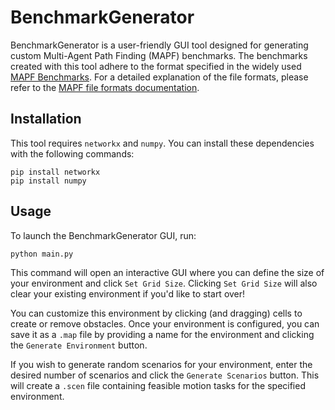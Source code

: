 # BenchmarkGenerator

BenchmarkGenerator is a user-friendly GUI tool designed for generating custom Multi-Agent Path Finding (MAPF) benchmarks. The benchmarks created with this tool adhere to the format specified in the widely used [MAPF Benchmarks](https://movingai.com/benchmarks/mapf/index.html). For a detailed explanation of the file formats, please refer to the [MAPF file formats documentation](https://movingai.com/benchmarks/formats.html).

## Installation

This tool requires `networkx` and `numpy`. You can install these dependencies with the following commands:

```
pip install networkx
pip install numpy
```

## Usage
To launch the BenchmarkGenerator GUI, run: 
```
python main.py 
```

This command will open an interactive GUI where you can define the size of your environment and click `Set Grid Size`. Clicking `Set Grid Size` will also clear your existing environment if you'd like to start over! 

You can customize this environment by clicking (and dragging) cells to create or remove obstacles. Once your environment is configured, you can save it as a `.map` file by providing a name for the environment and clicking the `Generate Environment` button.

If you wish to generate random scenarios for your environment, enter the desired number of scenarios and click the `Generate Scenarios` button. This will create a `.scen` file containing feasible motion tasks for the specified environment.
